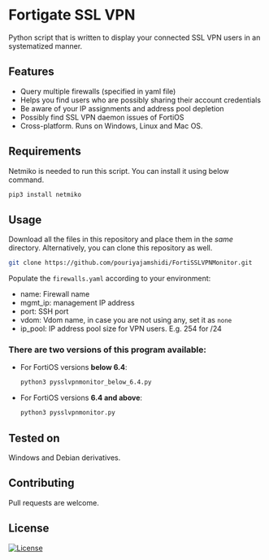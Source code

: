 # Fortigate SSL VPN

Python script that is written to display your connected SSL VPN users in an systematized manner.

## Features

* Query multiple firewalls (specified in yaml file)
* Helps you find users who are possibly sharing their account credentials
* Be aware of your IP assignments and address pool depletion
* Possibly find SSL VPN daemon issues of FortiOS
* Cross-platform. Runs on Windows, Linux and Mac OS.

## Requirements

Netmiko is needed to run this script. You can install it using below command.

```bash
pip3 install netmiko
```

## Usage

Download all the files in this repository and place them in the _same_ directory. Alternatively, you can clone this repository as well.

```bash
git clone https://github.com/pouriyajamshidi/FortiSSLVPNMonitor.git
```

Populate the `firewalls.yaml` according to your environment:

* name: Firewall name
* mgmt_ip: management IP address
* port: SSH port
* vdom: Vdom name, in case you are not using any, set it as `none`
* ip_pool: IP address pool size for VPN users. E.g. 254 for /24

### There are two versions of this program available:

* For FortiOS versions **below 6.4**:

    ```bash
    python3 pysslvpnmonitor_below_6.4.py
    ```

* For FortiOS versions **6.4 and above**:

    ```sh
    python3 pysslvpnmonitor.py
    ```

## Tested on

Windows and Debian derivatives.

## Contributing

Pull requests are welcome.

## License

[![License](https://img.shields.io/badge/License-Apache%202.0-blue.svg)](https://opensource.org/licenses/Apache-2.0)
